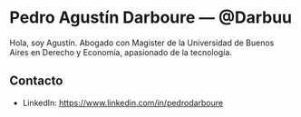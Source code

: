 # Pedro Agustín Darboure — @Darbuu

Hola, soy Agustín. Abogado con  Magister de la Universidad de Buenos Aires en Derecho y Economía, apasionado de la tecnología. 

## Contacto

- LinkedIn: https://www.linkedin.com/in/pedrodarboure
